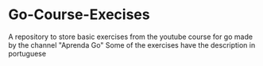 # Go-Course-Execises
A repository to store basic exercises from the youtube course for go made by the channel "Aprenda Go"
Some of the exercises have the description in portuguese
